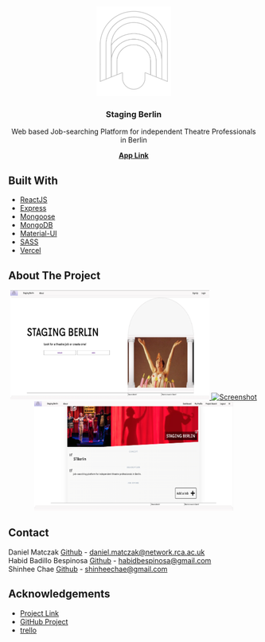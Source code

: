 <!-- PROJECT LOGO -->
<br />
<p align="center">
  <a target="_blank" href="https://github.com/stagingBerlin/sb-front/blob/main/public">
    <img src="https://github.com/stagingBerlin/sb-front/blob/main/public/img/LogoGrey.png" alt="Logo" width="150" height="180">
  </a>
 </p>
  <h3 align="center">Staging Berlin</h3>

  <p align="center">
 Web based Job-searching Platform for independent Theatre Professionals in Berlin
  </p>
  <p align="center">
    <a target="_blank" href="https://staging-berlin.vercel.app/"><strong>App Link</strong></a>
  </p>
  
## Built With

* [ReactJS](https://reactjs.org/)
* [Express](https://expressjs.com/)
* [Mongoose](https://mongoosejs.com/)
* [MongoDB](https://www.mongodb.com/cloud/atlas?utm_content=rlsapostreg&utm_source=google&utm_campaign=gs_emea_rlsamulti_search_brand_dsa_atlas_desktop_rlsa_postreg&utm_term=&utm_medium=cpc_paid_search&utm_ad=b&utm_ad_campaign_id=14412646473&gclid=Cj0KCQjwkIGKBhCxARIsAINMioIyMxUNrRdawAnWoV8sA15dkmCwz9HL-QdMTRDK2_Q6rXjdo-8MsuQaAr-OEALw_wcB)
* [Material-UI](https://material-ui.com)
* [SASS](https://sass-lang.com/)
* [Vercel](https://vercel.com)

<!-- ABOUT THE PROJECT -->
## About The Project
<p align="center">
<a href="https://github.com/stagingBerlin/sb-front/blob/main/public">
  <img src="https://github.com/stagingBerlin/sb-front/blob/main/public/Screenshot1.png" alt="Screenshot" width="400" height="220">
  <img src="https://github.com/stagingBerlin/sb-front/blob/main/pubic/Screenshot2.png" alt="Screenshot" width="400" height="220">
  <img src="https://github.com/stagingBerlin/sb-front/blob/main/public/Screenshot3.png" alt="Screenshot" width="400" height="220">
  </a>
</p>

## Contact
Daniel Matczak [Github](https://github.com/danielczak) - daniel.matczak@network.rca.ac.uk <br />
Habid Badillo Bespinosa [Github](https://github.com/habidbesp) - habidbespinosa@gmail.com <br />
Shinhee Chae [Github](https://github.com/shinheechae) - shinheechae@gmail.com <br />
              

## Acknowledgements

* [Project Link](https://github.com/stagingBerlin)
* [GitHub Project](https://pages.github.com)
* [trello](https://trello.com/)


